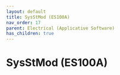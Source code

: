 ```yaml
---
layout: default
title: SysStMod (ES100A)
nav_order: 17
parent: Electrical (Applicative Software)
has_children: true
---
```

# SysStMod (ES100A)
